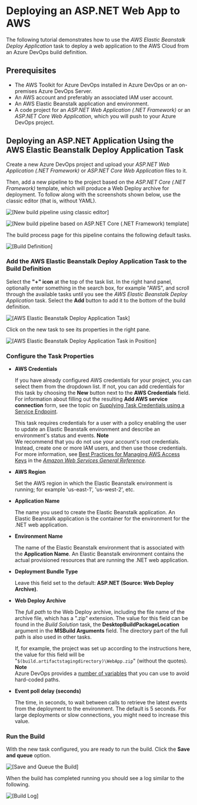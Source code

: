 # Deploying an ASP\.NET Web App to AWS<a name="tutorial-eb"></a>

The following tutorial demonstrates how to use the *AWS Elastic Beanstalk Deploy Application* task to deploy a web application to the AWS Cloud from an Azure DevOps build definition\.

## Prerequisites<a name="prerequisites"></a>
+ The AWS Toolkit for Azure DevOps installed in Azure DevOps or an on\-premises Azure DevOps Server\.
+ An AWS account and preferably an associated IAM user account\.
+ An AWS Elastic Beanstalk application and environment\.
+ A code project for an *ASP\.NET Web Application \(\.NET Framework\)* or an *ASP\.NET Core Web Application*, which you will push to your Azure DevOps project\.

## Deploying an ASP\.NET Application Using the AWS Elastic Beanstalk Deploy Application Task<a name="deploying-an-asp-net-application-using-the-aeblong-deployment-task"></a>

Create a new Azure DevOps project and upload your *ASP\.NET Web Application \(\.NET Framework\)* or *ASP\.NET Core Web Application* files to it\.

Then, add a new pipeline to the project based on the *ASP\.NET Core \(\.NET Framework\)* template, which will produce a Web Deploy archive for deployment\. To follow along with the screenshots shown below, use the classic editor \(that is, without YAML\)\.

![\[New build pipeline using classic editor\]](http://docs.aws.amazon.com/vsts/latest/userguide/images/use-classic-editor.png)

![\[New build pipeline based on ASP.NET Core (.NET Framework) template\]](http://docs.aws.amazon.com/vsts/latest/userguide/images/choose-template.png)

The build process page for this pipeline contains the following default tasks\.

![\[Build Definition\]](http://docs.aws.amazon.com/vsts/latest/userguide/images/build-definition.png)

### Add the AWS Elastic Beanstalk Deploy Application Task to the Build Definition<a name="add-the-aws-elastic-beanstalk-deployment-task-to-the-build-definition"></a>

Select the **"\+" icon** at the top of the task list\. In the right hand panel, optionally enter something in the search box, for example "AWS", and scroll through the available tasks until you see the *AWS Elastic Beanstalk Deploy Application* task\. Select the **Add** button to add it to the bottom of the build definition\.

![\[AWS Elastic Beanstalk Deploy Application Task\]](http://docs.aws.amazon.com/vsts/latest/userguide/images/elastic-beanstalk-task-in-list.png)

Click on the new task to see its properties in the right pane\.

![\[AWS Elastic Beanstalk Deploy Application Task in Position\]](http://docs.aws.amazon.com/vsts/latest/userguide/images/build-process-list-eb.png)

### Configure the Task Properties<a name="configure-the-task-properties"></a>
+ **AWS Credentials**

  If you have already configured AWS credentials for your project, you can select them from the dropdown list\. If not, you can add credentials for this task by choosing the **New** button next to the **AWS Credentials** field\. For information about filling out the resulting **Add AWS service connection** form, see the topic on [Supplying Task Credentials using a Service Endpoint](getting-started.md#supplying-task-credentials-using-a-service-endpoint)\.

  This task requires credentials for a user with a policy enabling the user to update an Elastic Beanstalk environment and describe an environment's status and events\.
**Note**  
We recommend that you do not use your account's root credentials\. Instead, create one or more IAM users, and then use those credentials\. For more information, see [Best Practices for Managing AWS Access Keys](https://docs.aws.amazon.com/general/latest/gr/aws-access-keys-best-practices.html) in the *[Amazon Web Services General Reference](https://docs.aws.amazon.com/general/latest/gr/)*\.
+ **AWS Region**

  Set the AWS region in which the Elastic Beanstalk environment is running; for example 'us\-east\-1', 'us\-west\-2', etc\.
+ **Application Name**

  The name you used to create the Elastic Beanstalk application\. An Elastic Beanstalk application is the container for the environment for the \.NET web application\.
+ **Environment Name**

  The name of the Elastic Beanstalk environment that is associated with the **Application Name**\. An Elastic Beanstalk environment contains the actual provisioned resources that are running the \.NET web application\.
+ **Deployment Bundle Type**

  Leave this field set to the default: **ASP\.NET \(Source: Web Deploy Archive\)**\.
+ **Web Deploy Archive**

  The *full path* to the Web Deploy archive, including the file name of the archive file, which has a "\.zip" extension\. The value for this field can be found in the *Build Solution* task, the **DesktopBuildPackageLocation** argument in the **MSBuild Arguments** field\. The directory part of the full path is also used in other tasks\.

  If, for example, the project was set up according to the instructions here, the value for this field will be "`$(build.artifactstagingdirectory)\WebApp.zip`" \(without the quotes\)\.
**Note**  
Azure DevOps provides a [number of variables](https://go.microsoft.com/fwlink/?LinkID=550988) that you can use to avoid hard\-coded paths\.
+ **Event poll delay \(seconds\)**

  The time, in seconds, to wait between calls to retrieve the latest events from the deployment to the environment\. The default is 5 seconds\. For large deployments or slow connections, you might need to increase this value\.

### Run the Build<a name="run-the-build"></a>

With the new task configured, you are ready to run the build\. Click the **Save and queue** option\.

![\[Save and Queue the Build\]](http://docs.aws.amazon.com/vsts/latest/userguide/images/ebtaskfinal.png)

When the build has completed running you should see a log similar to the following\.

![\[Build Log\]](http://docs.aws.amazon.com/vsts/latest/userguide/images/build-succeeded-log.png)